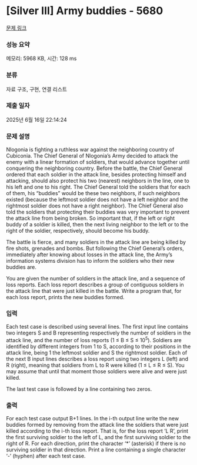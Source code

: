 # [Silver III] Army buddies - 5680 

[문제 링크](https://www.acmicpc.net/problem/5680) 

### 성능 요약

메모리: 5968 KB, 시간: 128 ms

### 분류

자료 구조, 구현, 연결 리스트

### 제출 일자

2025년 6월 16일 22:14:24

### 문제 설명

<p>Nlogonia is fighting a ruthless war against the neighboring country of Cubiconia. The Chief General of Nlogonia’s Army decided to attack the enemy with a linear formation of soldiers, that would advance together until conquering the neighboring country. Before the battle, the Chief General ordered that each soldier in the attack line, besides protecting himself and attacking, should also protect his two (nearest) neighbors in the line, one to his left and one to his right. The Chief General told the soldiers that for each of them, his “buddies” would be these two neighbors, if such neighbors existed (because the leftmost soldier does not have a left neighbor and the rightmost soldier does not have a right neighbor). The Chief General also told the soldiers that protecting their buddies was very important to prevent the attack line from being broken. So important that, if the left or right buddy of a soldier is killed, then the next living neighbor to the left or to the right of the soldier, respectively, should become his buddy.</p>

<p>The battle is fierce, and many soldiers in the attack line are being killed by fire shots, grenades and bombs. But following the Chief General’s orders, immediately after knowing about losses in the attack line, the Army’s information systems division has to inform the soldiers who their new buddies are.</p>

<p>You are given the number of soldiers in the attack line, and a sequence of loss reports. Each loss report describes a group of contiguous soldiers in the attack line that were just killed in the battle. Write a program that, for each loss report, prints the new buddies formed.</p>

### 입력 

 <p>Each test case is described using several lines. The first input line contains two integers S and B representing respectively the number of soldiers in the attack line, and the number of loss reports (1 ≤ B ≤ S ≤ 10<sup>5</sup>). Soldiers are identified by different integers from 1 to S, according to their positions in the attack line, being 1 the leftmost soldier and S the rightmost soldier. Each of the next B input lines describes a loss report using two integers L (left) and R (right), meaning that soldiers from L to R were killed (1 ≤ L ≤ R ≤ S). You may assume that until that moment those soldiers were alive and were just killed.</p>

<p>The last test case is followed by a line containing two zeros.</p>

### 출력 

 <p>For each test case output B+1 lines. In the i-th output line write the new buddies formed by removing from the attack line the soldiers that were just killed according to the i-th loss report. That is, for the loss report ‘L R’, print the first surviving soldier to the left of L, and the first surviving soldier to the right of R. For each direction, print the character ‘*’ (asterisk) if there is no surviving soldier in that direction. Print a line containing a single character ‘-’ (hyphen) after each test case.</p>

